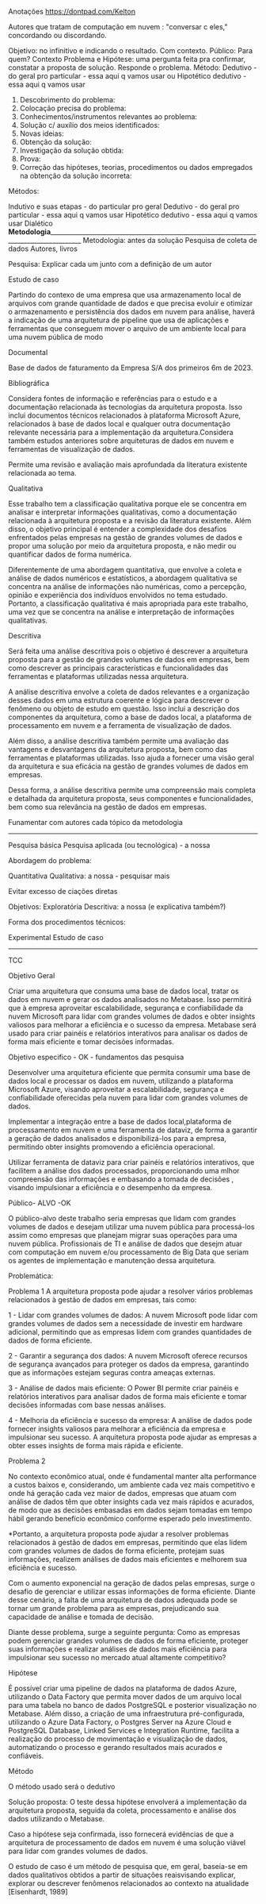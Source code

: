 Anotações
https://dontpad.com/Kelton

Autores que tratam de computação em nuvem : "conversar c eles," concordando ou discordando.

Objetivo: no infinitivo e indicando o resultado. Com contexto.
Público: Para quem?
Contexto
Problema e Hipótese: uma pergunta feita pra confirmar, constatar a proposta de solução. Responde o problema.
Método:
Dedutivo - do geral pro particular - essa aqui q vamos usar ou
Hipotético dedutivo - essa aqui q vamos usar

1. Descobrimento do problema:
2. Colocação precisa do problema:
3. Conhecimentos/instrumentos relevantes ao problema:
4. Solução c/ auxílio dos meios identificados:
5. Novas ideias:
6. Obtenção da solução:
7. Investigação da solução obtida:
8. Prova:
9. Correção das hipóteses, teorias, procedimentos ou dados empregados na obtenção da solução incorreta:

Métodos:

Indutivo e suas etapas - do particular pro geral
Dedutivo - do geral pro particular - essa aqui q vamos usar
Hipotético dedutivo - essa aqui q vamos usar
Dialético
________________Metodologia________________________________________________________________________________________________________
Metodologia: antes da solução
Pesquisa de coleta de dados
Autores, livros

Pesquisa:
Explicar cada um junto com a definição de um autor

Estudo de caso

Partindo do contexo de uma empresa que usa armazenamento local de arquivos com grande quantidade de dados e que precisa evoluir e otimizar o armazenamento e persistência dos dados em nuvem para análise, haverá a indicação de uma arquitetura de pipeline que usa de aplicações e ferramentas que conseguem mover o arquivo de um ambiente local para uma nuvem pública de modo

Documental

Base de dados de faturamento da Empresa S/A dos primeiros 6m de 2023.

Bibliográfica

Considera fontes de informação e referências para o estudo e a documentação relacionada às tecnologias da arquitetura proposta. Isso inclui documentos técnicos relacionados à plataforma Microsoft Azure, relacionados à base de dados local e qualquer outra documentação relevante necessária para a implementação da arquitetura.Considera também estudos anteriores sobre arquiteturas de dados em nuvem e ferramentas de visualização de dados.

Permite uma revisão e avaliação mais aprofundada da literatura existente relacionada ao tema.

Qualitativa

Esse trabalho tem a classificação qualitativa porque ele se concentra em analisar e interpretar informações qualitativas, como a documentação relacionada à arquitetura proposta e a revisão da literatura existente. Além disso, o objetivo principal é entender a complexidade dos desafios enfrentados pelas empresas na gestão de grandes volumes de dados e propor uma solução por meio da arquitetura proposta, e não medir ou quantificar dados de forma numérica.

Diferentemente de uma abordagem quantitativa, que envolve a coleta e análise de dados numéricos e estatísticos, a abordagem qualitativa se concentra na análise de informações não numéricas, como a percepção, opinião e experiência dos indivíduos envolvidos no tema estudado. Portanto, a classificação qualitativa é mais apropriada para este trabalho, uma vez que se concentra na análise e interpretação de informações qualitativas.

Descritiva

Será feita uma análise descritiva pois o objetivo é descrever a arquitetura proposta para a gestão de grandes volumes de dados em empresas, bem como descrever as principais características e funcionalidades das ferramentas e plataformas utilizadas nessa arquitetura.

A análise descritiva envolve a coleta de dados relevantes e a organização desses dados em uma estrutura coerente e lógica para descrever o fenômeno ou objeto de estudo em questão. Isso inclui a descrição dos componentes da arquitetura, como a base de dados local, a plataforma de processamento em nuvem e a ferramenta de visualização de dados.

Além disso, a análise descritiva também permite uma avaliação das vantagens e desvantagens da arquitetura proposta, bem como das ferramentas e plataformas utilizadas. Isso ajuda a fornecer uma visão geral da arquitetura e sua eficácia na gestão de grandes volumes de dados em empresas.

Dessa forma, a análise descritiva permite uma compreensão mais completa e detalhada da arquitetura proposta, seus componentes e funcionalidades, bem como sua relevância na gestão de dados em empresas.

Funamentar com autores cada tópico da metodologia
_____________________________________________________________________________________________________

Pesquisa básica
Pesquisa aplicada (ou tecnológica) -  a nossa

Abordagem do problema:

Quantitativa
Qualitativa: a nossa - pesquisar mais

Evitar excesso de ciações diretas

Objetivos:
Exploratória
Descritiva: a nossa (e explicativa também?)

Forma dos procedimentos técnicos:

Experimental
Estudo de caso

______________________________________________________________________________________________________________________________________
TCC

Objetivo Geral

Criar uma arquitetura que consuma uma base de dados local, tratar os dados em nuvem e gerar os dados analisados no Metabase. Isso permitirá que à empresa aproveitar escalabilidade, segurança e confiabilidade da nuvem Microsoft para lidar com grandes volumes de dados e obter insights valiosos para melhorar a eficiência e o sucesso da empresa. Metabase será usado para criar painéis e relatórios interativos para analisar os dados de forma mais eficiente e tomar decisões informadas.

Objetivo especifico - OK - fundamentos das pesquisa

Desenvolver uma arquitetura eficiente que permita consumir uma base de dados local e processar os dados em nuvem, utilizando a plataforma Microsoft Azure, visando aproveitar a escalabilidade, segurança e confiabilidade oferecidas pela nuvem para lidar com grandes volumes de dados.

Implementar a integração entre a base de dados local,plataforma de processamento em nuvem e uma ferramenta de dataviz, de forma a garantir a geração de dados analisados e disponibilizá-los para a empresa, permitindo obter insights promovendo a eficiência operacional.

Utilizar ferramenta de dataviz para criar painéis e relatórios interativos, que facilitem a análise dos dados processados, proporcionando uma mlhor compreensão das informações e embasando a tomada de decisões , visando impulsionar a eficiência e o desempenho da empresa.

Público- ALVO -OK

O público-alvo deste trabalho seria empresas que lidam com grandes volumes de dados e desejam utilizar uma nuvem pública para processá-los assim como empresas que planejam migrar suas operações para uma nuvem pública. Profissionais de TI e análise de dados que desejm atuar com computação em nuvem e/ou processamento de Big Data que seriam os agentes de implementação e manutenção dessa arquitetura. 

Problemática:

Problema 1
A arquitetura proposta pode ajudar a resolver vários problemas relacionados à gestão de dados em empresas, tais como:

1 - Lidar com grandes volumes de dados: A nuvem Microsoft pode lidar com grandes volumes de dados sem a necessidade de investir em hardware adicional, permitindo que as empresas lidem com grandes quantidades de dados de forma eficiente.

2 - Garantir a segurança dos dados: A nuvem Microsoft oferece recursos de segurança avançados para proteger os dados da empresa, garantindo que as informações estejam seguras contra ameaças externas.

3 - Análise de dados mais eficiente: O Power BI permite criar painéis e relatórios interativos para analisar dados de forma mais eficiente e tomar decisões informadas com base nessas análises.

4 - Melhoria da eficiência e sucesso da empresa: A análise de dados pode fornecer insights valiosos para melhorar a eficiência da empresa e impulsionar seu sucesso. A arquitetura proposta pode ajudar as empresas a obter esses insights de forma mais rápida e eficiente.

Problema 2

No contexto econômico atual, onde é fundamental manter alta performance a custos baixos e, considerando, um ambiente cada vez mais competitivo e onde há geração cada vez maior de dados, empresas que atuam com análise de dados têm que obter insights cada vez mais rápidos e acurados, de modo que as decisões embasadas em dados sejam tomadas em tempo hábil gerando benefício econômico conforme esperado pelo investimento.

*Portanto, a arquitetura proposta pode ajudar a resolver problemas relacionados à gestão de dados em empresas, permitindo que elas lidem com grandes volumes de dados de forma eficiente, protejam suas informações, realizem análises de dados mais eficientes e melhorem sua eficiência e sucesso.

Com o aumento exponencial na geração de dados pelas empresas, surge o desafio de gerenciar e utilizar essas informações de forma eficiente. Diante desse cenário, a falta de uma arquitetura de dados adequada pode se tornar um grande problema para as empresas, prejudicando sua capacidade de análise e tomada de decisão.

Diante desse problema, surge a seguinte pergunta: Como as empresas podem gerenciar grandes volumes de dados de forma eficiente, proteger suas informações e realizar análises de dados mais eficiência para impulsionar seu sucesso no mercado atual altamente competitivo?

Hipótese

É possível criar uma pipeline de dados na plataforma de dados Azure, utilizando o Data Factory que permita mover dados de um arquivo local para uma tabela no banco de dados PostgreSQL e posterior visualização no Metabase. Além disso, a criação de uma infraestrutura pré-configurada, utilizando o Azure Data Factory, o Postgres Server na Azure Cloud e PostgreSQL Database, Linked Services e Integration Runtime, facilita a realização do processo de movimentação e visualização de dados, automatizando o processo e gerando resultados mais acurados e confiáveis.

Método

O método usado será o dedutivo

Solução proposta: O teste dessa hipótese envolverá a implementação da arquitetura proposta, seguida da coleta, processamento e análise dos dados utilizando o Metabase. 

Caso a hipótese seja confirmada, isso fornecerá evidências de que a arquitetura de processamento de dados em nuvem é uma solução viável para lidar com grandes volumes de dados.



O estudo de caso é um método de pesquisa que, em geral, baseia-se em dados qualitativos obtidos  a  partir  de  situações  reaisvisando  explicar,  explorar  ou  descrever  fenômenos relacionados ao contexto na atualidade [Eisenhardt, 1989]
